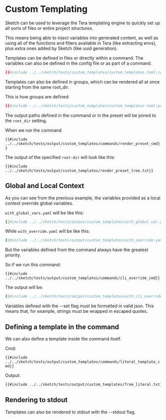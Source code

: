 # Custom Templating

Sketch can be used to leverage the Tera templating engine to quickly set up all sorts of files or entire project structures.

This means being able to inject variables into generated content, as well as using all of the functions and filters available in Tera (like extracting envs), plus extra ones added by Sketch (like uuid generation). 

Templates can be defined in files or directly within a command. The variables can also be defined in the config file or as part of a command.

```toml
{{#include ../../sketch/tests/custom_templates/custom_templates.toml:config}}
```

Templates can also be defined in groups, which can be rendered all at once starting from the same root_dir.

This is how groups are defined:

```toml
{{#include ../../sketch/tests/custom_templates/custom_templates.toml:preset}}
```

The output paths defined in the command or in the preset will be joined to the `root_dir` setting.

When we run the command

`{{#include ../../sketch/tests/output/custom_templates/commands/render_preset_cmd}}`

The output of the specified `root-dir` will look like this:

```
{{#include ../../sketch/tests/output/custom_templates/render_preset_tree.txt}}
```

## Global and Local Context

As you can see from the previous example, the variables provided as a local context override global variables.

`with_global_vars.yaml` will be like this:

```yaml
{{#include ../../sketch/tests/output/custom_templates/with_global_var.yaml}}
```

While `with_override.yaml` will be like this:

```yaml
{{#include ../../sketch/tests/output/custom_templates/with_override.yaml}}
```

But the variables defined from the command always have the greatest priority. 

So if we run this command:

`{{#include ../../sketch/tests/output/custom_templates/commands/cli_override_cmd}}`

The output will be:

```yaml
{{#include ../../sketch/tests/output/custom_templates/with_cli_override.yaml}}
```

<div class="warning">
Variables defined with the --set flag must be formatted in valid json. This means that, for example, strings must be wrapped in escaped quotes.
</div>

## Defining a template in the command

We can also define a template inside the command itself.

Cmd:

`{{#include ../../sketch/tests/output/custom_templates/commands/literal_template_cmd}}`

Output:

```txt
{{#include ../../sketch/tests/output/custom_templates/from_literal.txt}}
```


## Rendering to stdout

Templates can also be rendered to stdout with the --stdout flag.
